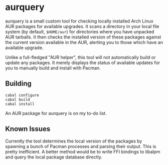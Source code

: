aurquery
========

aurquery is a small custom tool for checking locally installed Arch Linux AUR packages for available upgrades. It scans a directory in your local file system (by default, `$HOME/aur`) for directories where you have unpacked AUR tarballs. It then checks the installed version of these packages against the current version available in the AUR, alerting you to those which have an available upgrade.

Unlike a full-fledged "AUR helper", this tool will not automatically build or update any packages. It merely displays the status of available updates for you to manually build and install with Pacman.

Building
--------

    cabal configure
    cabal build
    cabal install

An AUR package for aurquery is on my to-do list.

Known Issues
------------

Currently the tool determines the local version of the packages by spawning a bunch of Pacman processes and parsing their output. This is pretty inefficient. A better method would be to write FFI bindings to libalpm and query the local package database directly.
